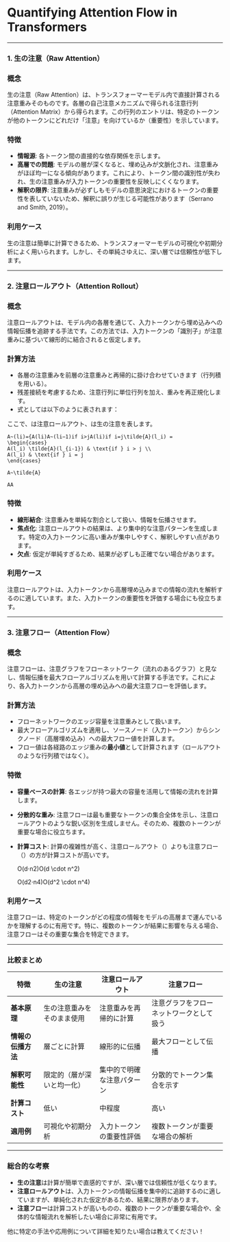 # Quantifying Attention Flow in Transformers

---

### **1. 生の注意（Raw Attention）**

### **概念**

生の注意（Raw Attention）は、トランスフォーマーモデル内で直接計算される注意重みそのものです。各層の自己注意メカニズムで得られる注意行列（Attention Matrix）から得られます。この行列のエントリは、特定のトークンが他のトークンにどれだけ「注意」を向けているか（重要性）を示しています。

### **特徴**

- **情報源**: 各トークン間の直接的な依存関係を示します。
- **高層での問題**: モデルの層が深くなると、埋め込みが文脈化され、注意重みがほぼ均一になる傾向があります。これにより、トークン間の識別性が失われ、生の注意重みが入力トークンの重要性を反映しにくくなります。
- **解釈の限界**: 注意重みが必ずしもモデルの意思決定におけるトークンの重要性を表していないため、解釈に誤りが生じる可能性があります（Serrano and Smith, 2019）。

### **利用ケース**

生の注意は簡単に計算できるため、トランスフォーマーモデルの可視化や初期分析によく用いられます。しかし、その単純さゆえに、深い層では信頼性が低下します。

---

### **2. 注意ロールアウト（Attention Rollout）**

### **概念**

注意ロールアウトは、モデル内の各層を通じて、入力トークンから埋め込みへの情報伝播を追跡する手法です。この方法では、入力トークンの「識別子」が注意重みに基づいて線形的に結合されると仮定します。

### **計算方法**

- 各層の注意重みを前層の注意重みと再帰的に掛け合わせていきます（行列積を用いる）。
- 残差接続を考慮するため、注意行列に単位行列を加え、重みを再正規化します。
- 式としては以下のように表されます：

ここで、は注意ロールアウト、は生の注意を表します。
    
    A~(li)={A(li)A~(li−1)if i>jA(li)if i=j\tilde{A}(l_i) =
    \begin{cases}
    A(l_i) \tilde{A}(l_{i-1}) & \text{if } i > j \\
    A(l_i) & \text{if } i = j
    \end{cases}
    
    A~\tilde{A}
    
    AA
    

### **特徴**

- **線形結合**: 注意重みを単純な割合として扱い、情報を伝播させます。
- **焦点化**: 注意ロールアウトの結果は、より集中的な注意パターンを生成します。特定の入力トークンに高い重みが集中しやすく、解釈しやすい点があります。
- **欠点**: 仮定が単純すぎるため、結果が必ずしも正確でない場合があります。

### **利用ケース**

注意ロールアウトは、入力トークンから高層埋め込みまでの情報の流れを解析するのに適しています。また、入力トークンの重要性を評価する場合にも役立ちます。

---

### **3. 注意フロー（Attention Flow）**

### **概念**

注意フローは、注意グラフをフローネットワーク（流れのあるグラフ）と見なし、情報伝播を最大フローアルゴリズムを用いて計算する手法です。これにより、各入力トークンから高層の埋め込みへの最大注意フローを評価します。

### **計算方法**

- フローネットワークのエッジ容量を注意重みとして扱います。
- 最大フローアルゴリズムを適用し、ソースノード（入力トークン）からシンクノード（高層埋め込み）への最大フロー値を計算します。
- フロー値は各経路のエッジ重みの**最小値**として計算されます（ロールアウトのような行列積ではなく）。

### **特徴**

- **容量ベースの計算**: 各エッジが持つ最大の容量を活用して情報の流れを計算します。
- **分散的な重み**: 注意フローは最も重要なトークンの集合全体を示し、注意ロールアウトのような鋭い区別を生成しません。そのため、複数のトークンが重要な場合に役立ちます。
- **計算コスト**: 計算の複雑性が高く、注意ロールアウト（）よりも注意フロー（）の方が計算コストが高いです。
    
    O(d⋅n2)O(d \cdot n^2)
    
    O(d2⋅n4)O(d^2 \cdot n^4)
    

### **利用ケース**

注意フローは、特定のトークンがどの程度の情報をモデルの高層まで運んでいるかを理解するのに有用です。特に、複数のトークンが結果に影響を与える場合、注意フローはその重要な集合を特定できます。

---

### **比較まとめ**

| 特徴 | 生の注意 | 注意ロールアウト | 注意フロー |
| --- | --- | --- | --- |
| **基本原理** | 生の注意重みをそのまま使用 | 注意重みを再帰的に計算 | 注意グラフをフローネットワークとして扱う |
| **情報の伝播方法** | 層ごとに計算 | 線形的に伝播 | 最大フローとして伝播 |
| **解釈可能性** | 限定的（層が深いと均一化） | 集中的で明確な注意パターン | 分散的でトークン集合を示す |
| **計算コスト** | 低い | 中程度 | 高い |
| **適用例** | 可視化や初期分析 | 入力トークンの重要性評価 | 複数トークンが重要な場合の解析 |

---

### **総合的な考察**

- **生の注意**は計算が簡単で直感的ですが、深い層では信頼性が低くなります。
- **注意ロールアウト**は、入力トークンの情報伝播を集中的に追跡するのに適していますが、単純化された仮定があるため、結果に限界があります。
- **注意フロー**は計算コストが高いものの、複数のトークンが重要な場合や、全体的な情報流れを解析したい場合に非常に有用です。

他に特定の手法や応用例について詳細を知りたい場合は教えてください！